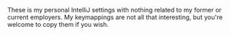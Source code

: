 These is my personal IntelliJ settings with nothing related to my former or current employers.
My keymappings are not all that interesting, but you're welcome to copy them if you wish.
